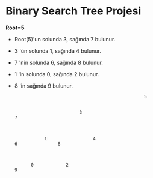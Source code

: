 # Binary Search Tree Projesi

**Root=5**
- Root(5)'un solunda 3, sağında 7 bulunur. 
- 3 'ün solunda 1, sağında 4 bulunur.
- 7 'nin solunda 6, sağında 8 bulunur.
- 1 'in solunda 0, sağında 2 bulunur.
- 8 'in sağında 9 bulunur.


                                                      5


                              3                                                7



                 1                 4                                     6               8



            0            2                                                                        9





